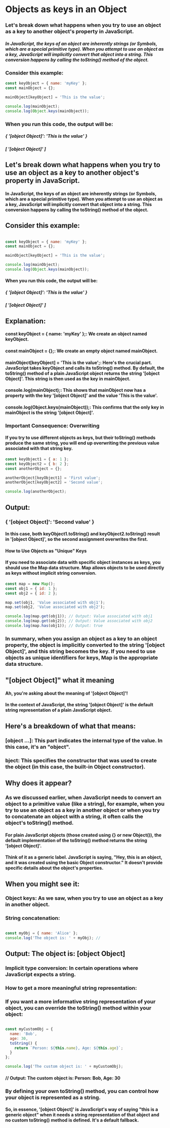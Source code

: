 # Objects as keys in an Object

### Let's break down what happens when you try to use an object as a key to another object's property in JavaScript.

##### In JavaScript, the keys of an object are inherently strings (or Symbols, which are a special primitive type). When you attempt to use an object as a key, JavaScript will implicitly convert that object into a string. This conversion happens by calling the toString() method of the object.

### Consider this example:
``` javaScript
const keyObject = { name: 'myKey' };
const mainObject = {};

mainObject[keyObject] = 'This is the value';

console.log(mainObject);
console.log(Object.keys(mainObject));

```

### When you run this code, the output will be:

##### { '[object Object]': 'This is the value' }
##### [ '[object Object]' ]

## Let's break down what happens when you try to use an object as a key to another object's property in JavaScript.

#### In JavaScript, the keys of an object are inherently strings (or Symbols, which are a special primitive type). When you attempt to use an object as a key, JavaScript will implicitly convert that object into a string. This conversion happens by calling the toString() method of the object.

## Consider this example:

```JavaScript

const keyObject = { name: 'myKey' };
const mainObject = {};

mainObject[keyObject] = 'This is the value';

console.log(mainObject);
console.log(Object.keys(mainObject)); 
```
#### When you run this code, the output will be:

##### { '[object Object]': 'This is the value' }
##### [ '[object Object]' ]
## Explanation:

####  const keyObject = { name: 'myKey' };: We create an object named keyObject.
#### const mainObject = {};: We create an empty object named mainObject.
#### mainObject[keyObject] = 'This is the value';: Here's the crucial part. JavaScript takes keyObject and calls its toString() method. By default, the toString() method of a plain JavaScript object returns the string '[object Object]'. This string is then used as the key in mainObject.
#### console.log(mainObject);: This shows that mainObject now has a property with the key '[object Object]' and the value 'This is the value'.
#### console.log(Object.keys(mainObject));: This confirms that the only key in mainObject is the string '[object Object]'.

### Important Consequence: Overwriting

#### If you try to use different objects as keys, but their toString() methods produce the same string, you will end up overwriting the previous value associated with that string key.

``` javaScript 
const keyObject1 = { a: 1 };
const keyObject2 = { b: 2 };
const anotherObject = {};

anotherObject[keyObject1] = 'First value';
anotherObject[keyObject2] = 'Second value';

console.log(anotherObject);
```


## Output:

### { '[object Object]': 'Second value' }


#### In this case, both keyObject1.toString() and keyObject2.toString() result in '[object Object]', so the second assignment overwrites the first.

#### How to Use Objects as "Unique" Keys

#### If you need to associate data with specific object instances as keys, you should use the Map data structure. Map allows objects to be used directly as keys without implicit string conversion.

``` javaScript 
const map = new Map();
const obj1 = { id: 1 };
const obj2 = { id: 2 };

map.set(obj1, 'Value associated with obj1');
map.set(obj2, 'Value associated with obj2');

console.log(map.get(obj1)); // Output: Value associated with obj1
console.log(map.get(obj2)); // Output: Value associated with obj2
console.log(map.has(obj1)); // Output: true


```
### In summary, when you assign an object as a key to an object property, the object is implicitly converted to the string '[object Object]', and this string becomes the key. If you need to use objects as unique identifiers for keys, Map is the appropriate data structure.


## "[object Object]" what it meaning

#### Ah, you're asking about the meaning of '[object Object]'!

#### In the context of JavaScript, the string '[object Object]' is the default string representation of a plain JavaScript object.

## Here's a breakdown of what that means:

### [object ...]: This part indicates the internal type of the value. In this case, it's an "object".
### bject: This specifies the constructor that was used to create the object (in this case, the built-in Object constructor).
## Why does it appear?

### As we discussed earlier, when JavaScript needs to convert an object to a primitive value (like a string), for example, when you try to use an object as a key in another object or when you try to concatenate an object with a string, it often calls the object's toString() method.

#### For plain JavaScript objects (those created using {} or new Object()), the default implementation of the toString() method returns the string '[object Object]'.

#### Think of it as a generic label. JavaScript is saying, "Hey, this is an object, and it was created using the basic Object constructor." It doesn't provide specific details about the object's properties.

## When you might see it:

### Object keys: As we saw, when you try to use an object as a key in another object.
### String concatenation:
```JavaScript

const myObj = { name: 'Alice' };
console.log('The object is: ' + myObj); // 
```
## Output: The object is: [object Object]
### Implicit type conversion: In certain operations where JavaScript expects a string.
### How to get a more meaningful string representation:

### If you want a more informative string representation of your object, you can override the toString() method within your object:

```JavaScript

const myCustomObj = {
  name: 'Bob',
  age: 30,
  toString() {
    return `Person: ${this.name}, Age: ${this.age}`;
  }
};

console.log('The custom object is: ' + myCustomObj);
```
#### // Output: The custom object is: Person: Bob, Age: 30
### By defining your own toString() method, you can control how your object is represented as a string.

#### So, in essence, '[object Object]' is JavaScript's way of saying "this is a generic object" when it needs a string representation of that object and no custom toString() method is defined. It's a default fallback.